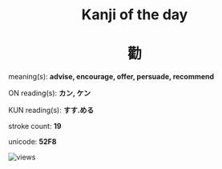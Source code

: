 <h1 align="center">Kanji of the day</h1>
<h1 align="center">勸</h1>
<p align="left">meaning(s): <b>advise, encourage, offer, persuade, recommend</b></p>
<p align="left">ON reading(s): <b>カン, ケン</b></p>
<p align="left">KUN reading(s): <b>すす.める</b></p>
<p align="left">stroke count: <b>19</b></p>
<p align="left">unicode: <b>52F8</b></p>
<p align="left"><img src="https://komarev.com/ghpvc/?username=tristanwagner-kanjioftheday&label=Views&color=0e75b6&style=flat" alt="views"/></p>
